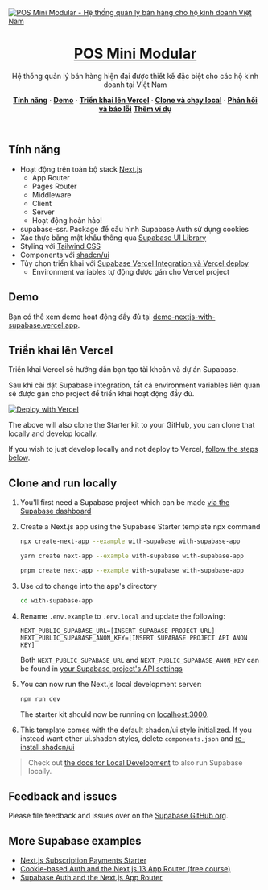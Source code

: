 <a href="https://demo-nextjs-with-supabase.vercel.app/">
  <img alt="POS Mini Modular - Hệ thống quản lý bán hàng cho hộ kinh doanh Việt Nam" src="https://demo-nextjs-with-supabase.vercel.app/opengraph-image.png">
  <h1 align="center">POS Mini Modular</h1>
</a>

<p align="center">
 Hệ thống quản lý bán hàng hiện đại được thiết kế đặc biệt cho các hộ kinh doanh tại Việt Nam
</p>

<p align="center">
  <a href="#tính-năng"><strong>Tính năng</strong></a> ·
  <a href="#demo"><strong>Demo</strong></a> ·
  <a href="#triển-khai-lên-vercel"><strong>Triển khai lên Vercel</strong></a> ·
  <a href="#clone-và-chạy-local"><strong>Clone và chạy local</strong></a> ·
  <a href="#phản-hồi-và-báo-lỗi"><strong>Phản hồi và báo lỗi</strong></a>
  <a href="#thêm-ví-dụ-supabase"><strong>Thêm ví dụ</strong></a>
</p>
<br/>

## Tính năng

- Hoạt động trên toàn bộ stack [Next.js](https://nextjs.org)
  - App Router
  - Pages Router  
  - Middleware
  - Client
  - Server
  - Hoạt động hoàn hảo!
- supabase-ssr. Package để cấu hình Supabase Auth sử dụng cookies
- Xác thực bằng mật khẩu thông qua [Supabase UI Library](https://supabase.com/ui/docs/nextjs/password-based-auth)
- Styling với [Tailwind CSS](https://tailwindcss.com)
- Components với [shadcn/ui](https://ui.shadcn.com/)
- Tùy chọn triển khai với [Supabase Vercel Integration và Vercel deploy](#deploy-your-own)
  - Environment variables tự động được gán cho Vercel project

## Demo

Bạn có thể xem demo hoạt động đầy đủ tại [demo-nextjs-with-supabase.vercel.app](https://demo-nextjs-with-supabase.vercel.app/).

## Triển khai lên Vercel

Triển khai Vercel sẽ hướng dẫn bạn tạo tài khoản và dự án Supabase.

Sau khi cài đặt Supabase integration, tất cả environment variables liên quan sẽ được gán cho project để triển khai hoạt động đầy đủ.

[![Deploy with Vercel](https://vercel.com/button)](https://vercel.com/new/clone?repository-url=https%3A%2F%2Fgithub.com%2Fvercel%2Fnext.js%2Ftree%2Fcanary%2Fexamples%2Fwith-supabase&project-name=nextjs-with-supabase&repository-name=nextjs-with-supabase&demo-title=nextjs-with-supabase&demo-description=This+starter+configures+Supabase+Auth+to+use+cookies%2C+making+the+user%27s+session+available+throughout+the+entire+Next.js+app+-+Client+Components%2C+Server+Components%2C+Route+Handlers%2C+Server+Actions+and+Middleware.&demo-url=https%3A%2F%2Fdemo-nextjs-with-supabase.vercel.app%2F&external-id=https%3A%2F%2Fgithub.com%2Fvercel%2Fnext.js%2Ftree%2Fcanary%2Fexamples%2Fwith-supabase&demo-image=https%3A%2F%2Fdemo-nextjs-with-supabase.vercel.app%2Fopengraph-image.png)

The above will also clone the Starter kit to your GitHub, you can clone that locally and develop locally.

If you wish to just develop locally and not deploy to Vercel, [follow the steps below](#clone-and-run-locally).

## Clone and run locally

1. You'll first need a Supabase project which can be made [via the Supabase dashboard](https://database.new)

2. Create a Next.js app using the Supabase Starter template npx command

   ```bash
   npx create-next-app --example with-supabase with-supabase-app
   ```

   ```bash
   yarn create next-app --example with-supabase with-supabase-app
   ```

   ```bash
   pnpm create next-app --example with-supabase with-supabase-app
   ```

3. Use `cd` to change into the app's directory

   ```bash
   cd with-supabase-app
   ```

4. Rename `.env.example` to `.env.local` and update the following:

   ```
   NEXT_PUBLIC_SUPABASE_URL=[INSERT SUPABASE PROJECT URL]
   NEXT_PUBLIC_SUPABASE_ANON_KEY=[INSERT SUPABASE PROJECT API ANON KEY]
   ```

   Both `NEXT_PUBLIC_SUPABASE_URL` and `NEXT_PUBLIC_SUPABASE_ANON_KEY` can be found in [your Supabase project's API settings](https://supabase.com/dashboard/project/_?showConnect=true)

5. You can now run the Next.js local development server:

   ```bash
   npm run dev
   ```

   The starter kit should now be running on [localhost:3000](http://localhost:3000/).

6. This template comes with the default shadcn/ui style initialized. If you instead want other ui.shadcn styles, delete `components.json` and [re-install shadcn/ui](https://ui.shadcn.com/docs/installation/next)

> Check out [the docs for Local Development](https://supabase.com/docs/guides/getting-started/local-development) to also run Supabase locally.

## Feedback and issues

Please file feedback and issues over on the [Supabase GitHub org](https://github.com/supabase/supabase/issues/new/choose).

## More Supabase examples

- [Next.js Subscription Payments Starter](https://github.com/vercel/nextjs-subscription-payments)
- [Cookie-based Auth and the Next.js 13 App Router (free course)](https://youtube.com/playlist?list=PL5S4mPUpp4OtMhpnp93EFSo42iQ40XjbF)
- [Supabase Auth and the Next.js App Router](https://github.com/supabase/supabase/tree/master/examples/auth/nextjs)
